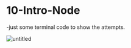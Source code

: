 # 10-Intro-Node

-just some terminal code to show the attempts.

![untitled](https://user-images.githubusercontent.com/12276056/31806809-6c5830ca-b538-11e7-956e-de813c87c90d.png)
